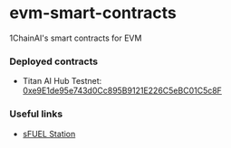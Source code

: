 # evm-smart-contracts

1ChainAI's smart contracts for EVM

### Deployed contracts

- Titan AI Hub Testnet: [0xe9E1de95e743d0Cc895B9121E226C5eBC01C5c8F](https://aware-fake-trim-testnet.explorer.testnet.skalenodes.com/address/0xe9E1de95e743d0Cc895B9121E226C5eBC01C5c8F)

### Useful links

- [sFUEL Station](https://www.sfuelstation.com/)
